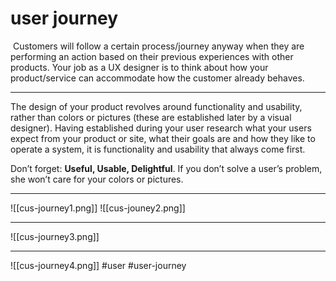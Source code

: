 # user journey
 Customers will follow a certain process/journey anyway when they are performing an action based on their previous experiences with other products. Your job as a UX designer is to think about how your product/service can accommodate how the customer already behaves.
***
The design of your product revolves around functionality and usability, rather than colors or pictures (these are established later by a visual designer). Having established during your user research what your users expect from your product or site, what their goals are and how they like to operate a system, it is functionality and usability that always come first.

Don’t forget: **Useful, Usable, Delightful**. If you don’t solve a user’s problem, she won’t care for your colors or pictures.
***
![[cus-journey1.png]]
![[cus-jouney2.png]]
***
![[cus-journey3.png]]
***
![[cus-journey4.png]]
#user #user-journey
